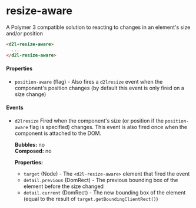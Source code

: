 # resize-aware
A Polymer 3 compatible solution to reacting to changes in an element's size and/or position

```html
<d2l-resize-aware>
  ...
</d2l-resize-aware>
```

#### Properties

 - `position-aware` (flag) - Also fires a `d2lresize` event when the component's position changes (by default this event is only fired on a size change)
 
#### Events

 - `d2lresize`
   Fired when the component's size (or position if the `position-aware` flag is specified) changes. This event is also fired once when the component is attached to the DOM.

   **Bubbles:** no  
   **Composed:** no

   **Properties:**
    - `target` (Node) - The `<d2l-resize-aware>` element that fired the event
    - `detail.previous` (DomRect) - The previous bounding box of the element before the size changed
    - `detail.current` (DomRect) - The new bounding box of the element (equal to the result of `target.getBoundingClientRect()`)
